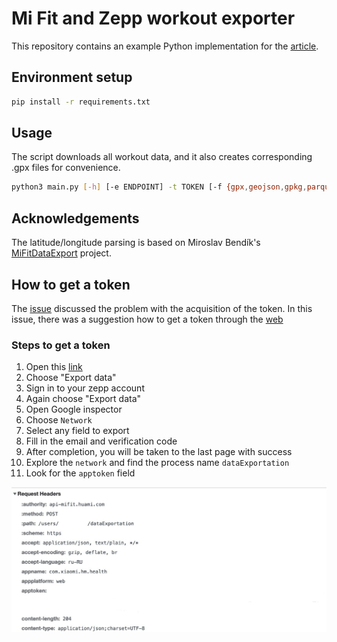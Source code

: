 # Mi Fit and Zepp workout exporter

This repository contains an example Python implementation for the [article](https://rolandszabo.com/reverse-engineering/mi-fit/export-mi-fit-and-zepp-workout-data).

## Environment setup
```bash
pip install -r requirements.txt
```

## Usage
The script downloads all workout data, and it also creates corresponding .gpx files for convenience.

```bash
python3 main.py [-h] [-e ENDPOINT] -t TOKEN [-f {gpx,geojson,gpkg,parquet,shp,csv,json,xlsx,sql,xml,html}] [-o OUTPUT_DIRECTORY]
```

## Acknowledgements 
The latitude/longitude parsing is based on Miroslav Bendík's [MiFitDataExport](https://github.com/mireq/MiFitDataExport) project.

## How to get a token
The [issue](https://github.com/rolandsz/Mi-Fit-and-Zepp-workout-exporter/issues/6) discussed the problem with the acquisition of the token.
In this issue, there was a suggestion how to get a token through the [web](https://github.com/rolandsz/Mi-Fit-and-Zepp-workout-exporter/issues/6#issuecomment-1146892066)

### Steps to get a token

1. Open this [link](https://user.huami.com/privacy2/index.html?loginPlatform=web&platform_app=com.xiaomi.hm.health&v=4.0.17#/)
2. Choose "Export data"
3. Sign in to your zepp account
4. Again choose "Export data"
5. Open Google inspector
6. Choose `Network`
7. Select any field to export
8. Fill in the email and verification code
9. After completion, you will be taken to the last page with success
10. Explore the `network` and find the process name `dataExportation`
11. Look for the `apptoken` field

<img src="readme_files/zepp_token.jpg"/></img>